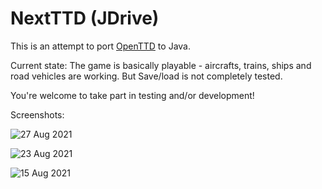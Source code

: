 # NextTTD (JDrive)

This is an attempt to port [OpenTTD](https://www.openttd.org/) to Java.

Current state: The game is basically playable - aircrafts, trains, ships and road vehicles are working. But Save/load is not completely tested.

You're welcome to take part in testing and/or development!

Screenshots:

![27 Aug 2021](https://raw.githubusercontent.com/dzavalishin/jdrive/master/docs/history/2021-08-27_18-20-18.png)

![23 Aug 2021](https://user-images.githubusercontent.com/11458393/130508122-ea062c84-1a82-4f90-ab91-c5e9f677639f.png)


![15 Aug 2021](https://user-images.githubusercontent.com/11458393/129686284-d844865f-4f69-4e1d-9596-0c3c8c88398b.png)


